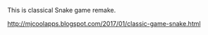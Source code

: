 This is classical Snake game remake.

http://mjcoolapps.blogspot.com/2017/01/classic-game-snake.html
